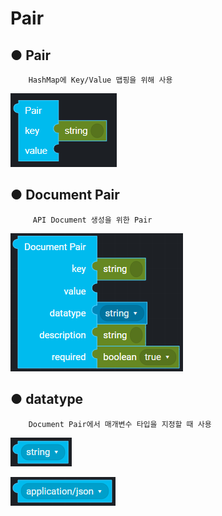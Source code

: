 # Pair

## ● Pair

        HashMap에 Key/Value 맵핑을 위해 사용

![](../../.gitbook/assets/image%20%287%29.png)

## ● Document Pair

         API Document 생성을 위한 Pair

![](../../.gitbook/assets/image%20%28184%29.png)

## ● datatype

        Document Pair에서 매개변수 타입을 지정할 때 사용

![type : string, integer, double, boolean, object, array](../../.gitbook/assets/image%20%28159%29.png)

![type : application/json, application/xml, application/x-www-form-urlencoded, text/plain](../../.gitbook/assets/image%20%28124%29.png)



